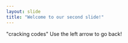 ```yaml
---
layout: slide
title: "Welcome to our second slide!"
---
```

"cracking codes"
Use the left arrow to go back!
